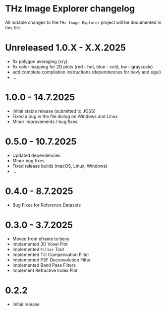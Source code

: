 # THz Image Explorer changelog

All notable changes to the `THz Image Explorer` project will be documented in this file.

# Unreleased 1.0.X - X.X.2025

* fix polygon averaging (x/y)
* fix color mapping for 2D plots (red - hot, blue - cold, bw - grayscale)
* add complete compilation instructions (dependencies for bevy and egui)
* ...

# 1.0.0 - 14.7.2025
* Initial stable release (submitted to JOSS)
* Fixed a bug in the file dialog on Windows and Linux
* Minor improvements / bug fixes

# 0.5.0 - 10.7.2025

* Updated dependencies
* Minor bug fixes
* Fixed release builds (macOS, Linux, Windows)
* ...

# 0.4.0 - 8.7.2025

* Bug Fixes for Reference Datasets

# 0.3.0 - 3.7.2025

* Moved from eframe to bevy
* Implemented 3D Voxel Plot
* Implemented `Filter` Trait
* Implemented Tilt Compensation Filter
* Implemented PSF Deconvolution Filter
* Implemented Band Pass Filters
* Implement Refractive Index Plot

# 0.2.2

* Initial release
